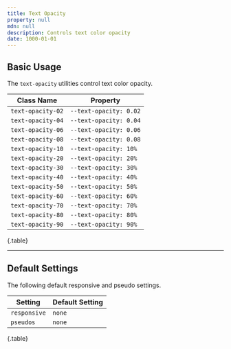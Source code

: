 ```yaml
---
title: Text Opacity
property: null
mdn: null
description: Controls text color opacity
date: 1000-01-01
---
```


## Basic Usage

The `text-opacity` utilities control text color opacity.

| Class Name        | Property               |
| ----------------- | ---------------------- |
| `text-opacity-02` | `--text-opacity: 0.02` |
| `text-opacity-04` | `--text-opacity: 0.04` |
| `text-opacity-06` | `--text-opacity: 0.06` |
| `text-opacity-08` | `--text-opacity: 0.08` |
| `text-opacity-10` | `--text-opacity: 10%`  |
| `text-opacity-20` | `--text-opacity: 20%`  |
| `text-opacity-30` | `--text-opacity: 30%`  |
| `text-opacity-40` | `--text-opacity: 40%`  |
| `text-opacity-50` | `--text-opacity: 50%`  |
| `text-opacity-60` | `--text-opacity: 60%`  |
| `text-opacity-70` | `--text-opacity: 70%`  |
| `text-opacity-80` | `--text-opacity: 80%`  |
| `text-opacity-90` | `--text-opacity: 90%`  |

{.table}

---

## Default Settings

The following default responsive and pseudo settings.

| Setting      | Default Setting |
| ------------ | --------------- |
| `responsive` | `none`          |
| `pseudos`    | `none`          |

{.table}